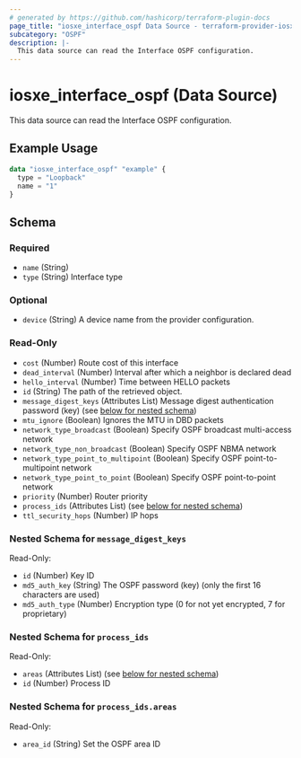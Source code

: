 ```yaml
---
# generated by https://github.com/hashicorp/terraform-plugin-docs
page_title: "iosxe_interface_ospf Data Source - terraform-provider-iosxe"
subcategory: "OSPF"
description: |-
  This data source can read the Interface OSPF configuration.
---
```


# iosxe_interface_ospf (Data Source)

This data source can read the Interface OSPF configuration.

## Example Usage

```terraform
data "iosxe_interface_ospf" "example" {
  type = "Loopback"
  name = "1"
}
```

<!-- schema generated by tfplugindocs -->
## Schema

### Required

- `name` (String)
- `type` (String) Interface type

### Optional

- `device` (String) A device name from the provider configuration.

### Read-Only

- `cost` (Number) Route cost of this interface
- `dead_interval` (Number) Interval after which a neighbor is declared dead
- `hello_interval` (Number) Time between HELLO packets
- `id` (String) The path of the retrieved object.
- `message_digest_keys` (Attributes List) Message digest authentication password (key) (see [below for nested schema](#nestedatt--message_digest_keys))
- `mtu_ignore` (Boolean) Ignores the MTU in DBD packets
- `network_type_broadcast` (Boolean) Specify OSPF broadcast multi-access network
- `network_type_non_broadcast` (Boolean) Specify OSPF NBMA network
- `network_type_point_to_multipoint` (Boolean) Specify OSPF point-to-multipoint network
- `network_type_point_to_point` (Boolean) Specify OSPF point-to-point network
- `priority` (Number) Router priority
- `process_ids` (Attributes List) (see [below for nested schema](#nestedatt--process_ids))
- `ttl_security_hops` (Number) IP hops

<a id="nestedatt--message_digest_keys"></a>
### Nested Schema for `message_digest_keys`

Read-Only:

- `id` (Number) Key ID
- `md5_auth_key` (String) The OSPF password (key) (only the first 16 characters are used)
- `md5_auth_type` (Number) Encryption type (0 for not yet encrypted, 7 for proprietary)


<a id="nestedatt--process_ids"></a>
### Nested Schema for `process_ids`

Read-Only:

- `areas` (Attributes List) (see [below for nested schema](#nestedatt--process_ids--areas))
- `id` (Number) Process ID

<a id="nestedatt--process_ids--areas"></a>
### Nested Schema for `process_ids.areas`

Read-Only:

- `area_id` (String) Set the OSPF area ID
